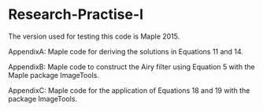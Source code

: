 # Research-Practise-I
The version used for testing this code is Maple 2015.

AppendixA: Maple code for deriving the solutions in Equations 11 and 14.

AppendixB: Maple code to construct the Airy filter using Equation 5 with the Maple package ImageTools.

AppendixC: Maple code for the application of Equations 18 and 19 with the package ImageTools.
